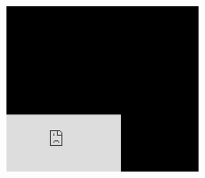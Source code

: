 <div>
  <div style="padding-top:56.25%;background-color: black;">
<iframe src="https://forms.office.com/e/B3rakqG4PZ?embed=true" frameborder="0" marginwidth="0" marginheight="0" style="border: none; max-width:100%; max-height:100vh" allowfullscreen webkitallowfullscreen mozallowfullscreen msallowfullscreen> </iframe>
    
  </div>
</div>
